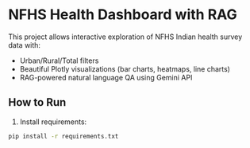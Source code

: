 # NFHS Health Dashboard with RAG

This project allows interactive exploration of NFHS Indian health survey data with:

- Urban/Rural/Total filters
- Beautiful Plotly visualizations (bar charts, heatmaps, line charts)
- RAG-powered natural language QA using Gemini API

## How to Run

1. Install requirements:
```bash
pip install -r requirements.txt
